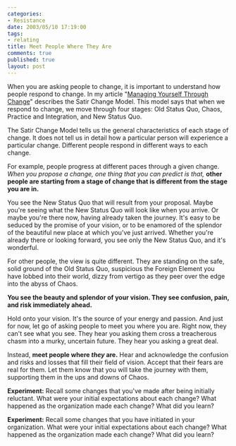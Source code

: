 ```yaml
--- 
categories: 
- Resistance
date: 2003/05/10 17:19:00
tags: 
- relating
title: Meet People Where They Are
comments: true
published: true
layout: post
---
```


<p> When you are asking people to change, it is important to understand how people respond to change. In my article "<a href="/articles/managing_yourself_through_change">Managing Yourself Through Change</a>" describes the Satir Change Model. This model says that when we respond to change, we move through four stages: Old Status Quo, Chaos, Practice and Integration, and New Status Quo. </p>

<p> The Satir Change Model tells us the general characteristics of each stage of change. It does not tell us in detail how a particular person will experience a particular change. Different people respond in different ways to each change. </p>

<p> For example, people progress at different paces through a given change. <em>When you propose a change, one thing that you can predict is that,</em> <strong>other people are starting from a stage of change that is different from the stage you are in.</strong></p>

<p> You see the New Status Quo that will result from your proposal. Maybe you're seeing what the New Status Quo will look like when you arrive. Or maybe you're there now, having already taken the journey. It's easy to be seduced by the promise of your vision, or to be enamored of the splendor of the beautiful new place at which you've just arrived. Whether you're already there or looking forward, you see only the New Status Quo, and it's wonderful. </p>

<p> For other people, the view is quite different. They are standing on the safe, solid ground of the Old Status Quo, suspicious the Foreign Element you have lobbed into their world, dizzy from vertigo as they peer over the edge into the abyss of Chaos. </p>

<p><strong> You see the beauty and splendor of your vision. They see confusion, pain, and risk immediately ahead. </strong></p>

<p> Hold onto your vision. It's the source of your energy and passion. And just for now, let go of asking people to meet you where you are. Right now, they can't see what you see. They hear you asking them cross a treacherous chasm into a murky, uncertain future. They hear you asking a great deal. </p>

<p> Instead, <strong>meet people where <em>they</em> are.</strong> Hear and acknowledge the confusion and risks and losses that fill their field of vision. Accept that their fears are real for them. Let them know that you will take the journey with them, supporting them in the ups and downs of Chaos. </p>

<p><strong>Experiment:</strong> Recall some changes that you've made after being initially reluctant. What were your initial expectations about each change? What happened as the organization made each change? What did you learn? </p>

<p><strong>Experiment:</strong> Recall some changes that you have initiated in your organization. What were your initial expectations about each change? What happened as the organization made each change? What did you learn? </p>
